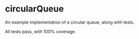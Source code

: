 # circularQueue
An example implementation of a circular queue, along with tests.


All tests pass, with 100% coverage.
